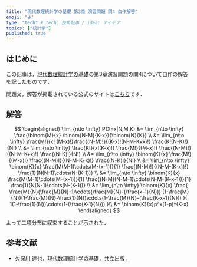 ```yaml
---
title: "現代数理統計学の基礎 第3章 演習問題 問4 自作解答"
emoji: "⛳"
type: "tech" # tech: 技術記事 / idea: アイデア
topics: ["統計学"]
published: true
---
```



## はじめに

この記事は，[現代数理統計学の基礎](https://www.kyoritsu-pub.co.jp/book/b10003681.html)の第3章演習問題の問4について自作の解答を記したものです．

問題文，解答が掲載されている公式のサイトは[こちら](https://sites.google.com/site/ktatsuya77/)です．

## 解答

$$
\begin{aligned}
\lim_{n\to \infty} P(X=x|N,M,K)
&= \lim_{n\to \infty} \frac{\binom{M}{x} \binom{N-M}{K-x}}{\binom{N}{K}} \\
&= \lim_{n\to \infty} \frac{M!}{x! (M-x)!}\frac{(N-M)!}{(K-x)!(N-M-K+x)!} \frac{K!(N-K)!}{N!} \\
&= \lim_{n\to \infty} \frac{K!}{x!(K-x)!} \frac{M!}{(M-x)!} \frac{(N-M)!}{(N-M-K+x)!} \frac{(N-K)!}{N!} \\
&= \lim_{n\to \infty} \binom{K}{x} \frac{M!}{(M-x)!} \frac{(N-M)!}{(N-M-K+x)!} \frac{(N-K)!}{N!} \\
&= \lim_{n\to \infty} \binom{K}{x} \frac{M(M-1)\cdots(M-(x-1))}{1} \frac{(N-M)!}{(N-M-(K-x))!} \frac{1}{N(N-1)\cdots(N-(K-1))} \\
&= \lim_{n\to \infty} \binom{K}{x} \frac{M(M-1)\cdots(M-(x-1))}{1} \frac{(N-M)(N-M-1)\cdots(N-M-(K-x-1))}{1} \frac{1}{N(N-1)\cdots(N-(K-1))} \\
&= \lim_{n\to \infty} \binom{K}{x}
\frac{
    \frac{M}{N}(\frac{M}{N}-1)\cdots(\frac{M}{N}-(\frac{x-1}{N}))
    (1-\frac{M}{N})(1-\frac{M}{N}-\frac{1}{N})\cdots(1-\frac{M}{N}-(\frac{K-x-1}{N}))
}{
    1(1-\frac{1}{N})\cdots(1-(\frac{K-1}{N}))
}\\
&= \binom{K}{x}p^x(1-p)^{K-x}
\end{aligned}
$$

よって二項分布に収束することが示された．

## 参考文献

- [久保川 達也．現代数理統計学の基礎．共立出版．](https://www.kyoritsu-pub.co.jp/book/b10003681.html)
